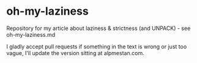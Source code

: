 oh-my-laziness
==============

Repository for my article about laziness &amp; strictness (and UNPACK) - see oh-my-laziness.md

I gladly accept pull requests if something in the text is wrong or just too vague, I'll update the version sitting at alpmestan.com.